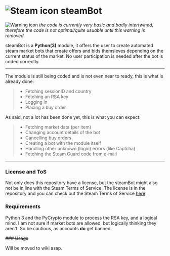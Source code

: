![Steam icon](http://i.imgur.com/9ca9yl7.png) steamBot
=====
![Warning icon](http://i.imgur.com/CvxgTJc.png) <i>the code is currently very basic and badly intertwined, therefore the code is not optimal/quite usuable until this warning is removed.</i>

steamBot is a **Python(3)** module, it offers the user to create automated steam market bots that create offers and bids themsleves depending on the current status of the market. No user participation is needed after the bot is coded correctly.

***
The module is still being coded and is not even near to ready, this is what is already done:
> - Fetching sessionID and country
> - Fetching an RSA key
> - Logging in
> - Placing a buy order

As said, not a lot has been done yet, this is what you can expect:

> - Fetching market data (per item)
> - Changing account details of the bot
> - Cancelling buy orders
> - Creating a bot with the module itself
> - Handling other unknown (login) errors (like Captcha)
> - Fetching the Steam Guard code from e-mail

***
### License and ToS
Not only does this repository have a license, but the steamBot might also not be in line with the Steam Terms of Service. The license is in the repository and you can check out the Steam Terms of Service [here][1].

### Requirements

Python 3 and the PyCrypto module to process the RSA key, and a logical mind. I am not sure if market bots are allowed, but logically thinking they aren't. So be cautious, as accounts **do** get banned.

<strike>### Usage</strike>

Will be moved to wiki asap.

[1]: http://store.steampowered.com/subscriber_agreement/
